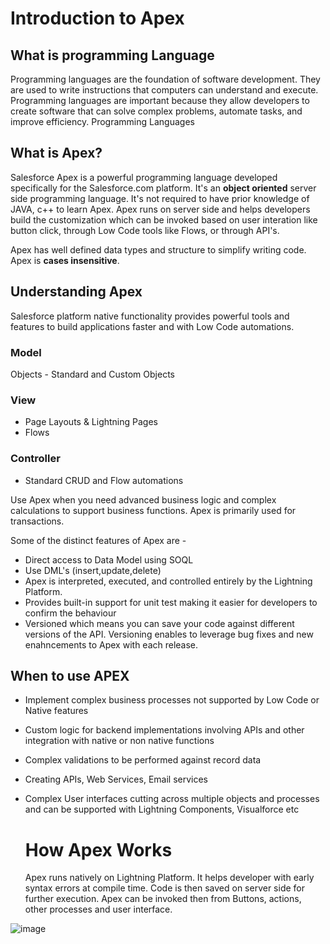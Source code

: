 # Introduction to Apex

## What is programming Language
Programming languages are the foundation of software development. They are used to write instructions that computers can understand and execute. Programming languages are important because they allow developers to create software that can solve complex problems, automate tasks, and improve efficiency.
Programming Languages


## What is Apex?
Salesforce Apex is a powerful programming language developed specifically for the Salesforce.com platform. It's an **object oriented** server side programming language. It's not required to have prior knowledge of JAVA, c++ to learn Apex. Apex runs on server side and helps developers build the customization which can be invoked based on user interation like button click, through Low Code tools like Flows, or through API's.

Apex has well defined data types and structure to simplify writing code. Apex is **cases insensitive**. 

## Understanding Apex
Salesforce platform native functionality provides powerful tools and features to build applications faster and with Low Code automations. 

### Model
Objects - Standard and Custom Objects

### View
* Page Layouts & Lightning Pages 
* Flows

### Controller
* Standard CRUD and Flow automations

Use Apex when you need advanced business logic and complex calculations to support business functions. Apex is primarily used for transactions. 

Some of the distinct features of Apex are - 
- Direct access to Data Model using SOQL
- Use DML's (insert,update,delete)
- Apex is interpreted, executed, and controlled entirely by the Lightning Platform.
- Provides built-in support for unit test making it easier for developers to confirm the behaviour
- Versioned which means you can save your code against different versions of the API. Versioning enables to leverage bug fixes and new enahncements to Apex with each release.

## When to use APEX
* Implement  complex business processes not supported by Low Code or Native features
* Custom logic for backend implementations involving APIs and other integration with native or non native functions
* Complex validations to be performed against record data
* Creating APIs, Web Services, Email services
* Complex User interfaces cutting across multiple objects and processes and can be supported with Lightning Components, Visualforce etc

  # How Apex Works
  Apex runs natively on Lightning Platform. It helps developer with early syntax errors at compile time. Code is then saved on server side for further execution. Apex can be invoked then from Buttons, actions, other processes and user interface.

![image](https://github.com/user-attachments/assets/d32c9049-4777-4521-b10e-424d4b391709)

  

